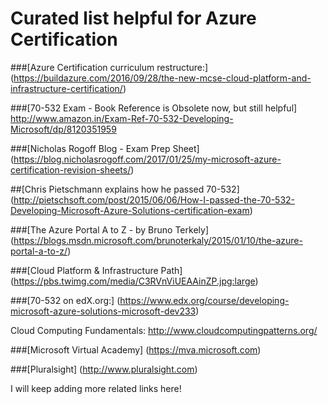 # Curated list helpful for Azure Certification



###[Azure Certification curriculum restructure:]
(https://buildazure.com/2016/09/28/the-new-mcse-cloud-platform-and-infrastructure-certification/)

###[70-532 Exam  - Book Reference is Obsolete now, but still helpful]
http://www.amazon.in/Exam-Ref-70-532-Developing-Microsoft/dp/8120351959

###[Nicholas Rogoff Blog - Exam Prep Sheet]
(https://blog.nicholasrogoff.com/2017/01/25/my-microsoft-azure-certification-revision-sheets/)

##[Chris Pietschmann explains how he passed 70-532]
(http://pietschsoft.com/post/2015/06/06/How-I-passed-the-70-532-Developing-Microsoft-Azure-Solutions-certification-exam)

###[The Azure Portal A to Z - by Bruno Terkely]
(https://blogs.msdn.microsoft.com/brunoterkaly/2015/01/10/the-azure-portal-a-to-z/)



###[Cloud Platform & Infrastructure Path]
(https://pbs.twimg.com/media/C3RVnViUEAAinZP.jpg:large)

###[70-532 on edX.org:]
(https://www.edx.org/course/developing-microsoft-azure-solutions-microsoft-dev233)

Cloud Computing Fundamentals:
http://www.cloudcomputingpatterns.org/

###[Microsoft Virtual Academy]
(https://mva.microsoft.com)

###[Pluralsight]
(http://www.pluralsight.com)



I will keep adding more related links here!